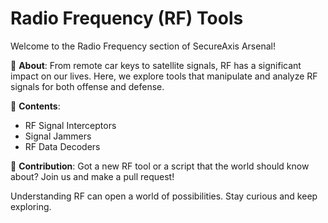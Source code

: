 # Radio Frequency (RF) Tools

Welcome to the Radio Frequency section of SecureAxis Arsenal!

📡 **About**:
From remote car keys to satellite signals, RF has a significant impact on our lives. Here, we explore tools that manipulate and analyze RF signals for both offense and defense.

📖 **Contents**:
- RF Signal Interceptors
- Signal Jammers
- RF Data Decoders

🚀 **Contribution**:
Got a new RF tool or a script that the world should know about? Join us and make a pull request!

Understanding RF can open a world of possibilities. Stay curious and keep exploring.
